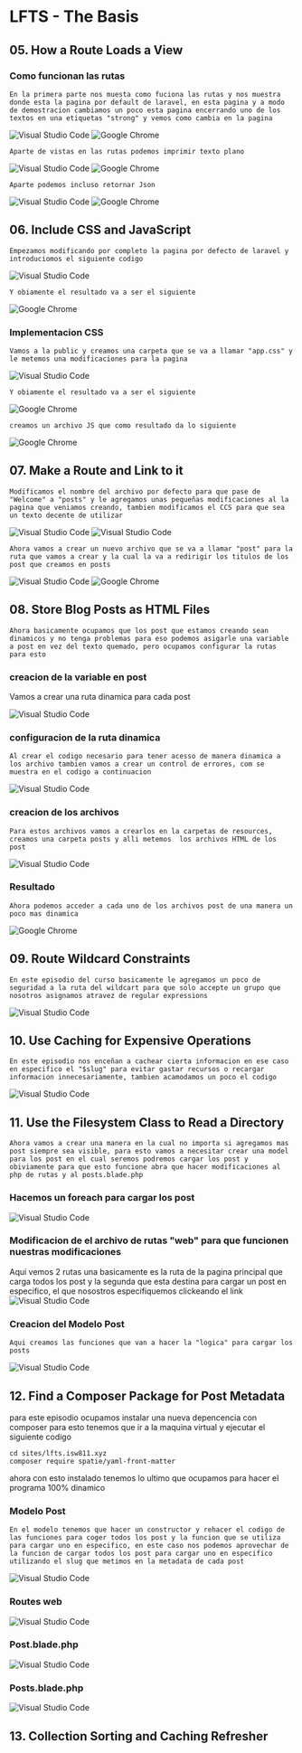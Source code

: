 # LFTS - The Basis

## 05. How a Route Loads a View

### Como funcionan las rutas
    En la primera parte nos muesta como fuciona las rutas y nos muestra donde esta la pagina por default de laravel, en esta pagina y a modo de demostracion cambiamos un poco esta pagina encerrando uno de los textos en una etiquetas "strong" y vemos como cambia en la pagina

![Visual Studio Code]( ./images/strong%20en%20el%20default.PNG "agregamos etiqueta <strong>")
![Google Chrome]( ./Images/strong%20en%20el%20default%20page.PNG "Resultado de la modificacion")

    Aparte de vistas en las rutas podemos imprimir texto plano

![Visual Studio Code]( ./images/helloworldVS.PNG "modificamos la ruta")
![Google Chrome]( ./Images/helloworldPage.PNG "Resultado de la modificacion")

    Aparte podemos incluso retornar Json

![Visual Studio Code]( ./images/JsonVS.PNG "modificamos la ruta")
![Google Chrome]( ./Images/JsonPage.PNG "Resultado de la modificacion")


## 06. Include CSS and JavaScript
    Empezamos modificando por completo la pagina por defecto de laravel y introduciomos el siguiente codigo

![Visual Studio Code]( ./images/Codigodummy6.PNG "Modificacion de la pagina default")

    Y obiamente el resultado va a ser el siguiente

![Google Chrome]( ./Images/Codigodummy6Resultado.PNG "Resultado de la modificacion")

### Implementacion CSS
    Vamos a la public y creamos una carpeta que se va a llamar "app.css" y le metemos una modificaciones para la pagina

![Visual Studio Code]( ./images/app.css.png "Modificacion de la pagina default")

    Y obiamente el resultado va a ser el siguiente

![Google Chrome](./Images/app.cssPage.png "Resultado de la modificacion")

    creamos un archivo JS que como resultado da lo siguiente

![Google Chrome]( ./Images/resultadoJS6.PNG "Resultado de la modificacion")


## 07. Make a Route and Link to it
    Modificamos el nombre del archivo por defecto para que pase de "Welcome" a "posts" y le agregamos unas pequeñas modificaciones al la pagina que veniamos creando, tambien modificamos el CCS para que sea un texto decente de utilizar
    
![Visual Studio Code]( ./images/modificacion%20del%20nombre%20posts.PNG "Modificacion de el nombre de la paginar por defecto")
![Visual Studio Code]( ./images/modificaciondelposts.PNG "Modificacion de la pagina posts")

    Ahora vamos a crear un nuevo archivo que se va a llamar "post" para la ruta que vamos a crear y la cual la va a redirigir los titulos de los post que creamos en posts

![Visual Studio Code]( ./images/rutapost.PNG "Creacion de la ruta post")
![Google Chrome]( ./images/paginapost.PNG "Resultado final de post")


## 08. Store Blog Posts as HTML Files
    Ahora basicamente ocupamos que los post que estamos creando sean dinamicos y no tenga problemas para eso podemos asigarle una variable a post en vez del texto quemado, pero ocupamos configurar la rutas para esto


### creacion de la variable en post
Vamos a crear una ruta dinamica para cada post

![Visual Studio Code]( ./images/variablepost.PNG "Creacion de la variable post")

### configuracion de la ruta dinamica
    Al crear el codigo necesario para tener acesso de manera dinamica a los archivo tambien vamos a crear un control de errores, com se muestra en el codigo a continuacion
![Visual Studio Code]( ./images/configuracion%20de%20ruta%20dinamina.PNG "Creacion de la ruta post")

### creacion de los archivos
    Para estos archivos vamos a crearlos en la carpetas de resources, creamos una carpeta posts y alli metemos  los archivos HTML de los post

![Visual Studio Code]( ./images/HTMLpost.PNG "Creacion de la ruta post")

### Resultado
    Ahora podemos acceder a cada uno de los archivos post de una manera un poco mas dinamica

![Google Chrome]( ./images/resultado8.PNG "Resultado")


## 09. Route Wildcard Constraints
    En este episodio del curso basicamente le agregamos un poco de seguridad a la ruta del wildcart para que solo accepte un grupo que nosotros asignamos atravez de regular expressions

![Visual Studio Code]( ./images/regularexpressionswildcart.PNG "Creacion de la expresion regular")


## 10. Use Caching for Expensive Operations
    En este episodio nos enceñan a cachear cierta informacion en ese caso en especifico el "$slug" para evitar gastar recursos o recargar informacion innecesariamente, tambien acamodamos un poco el codigo

![Visual Studio Code]( ./images/cachearslug.PNG "Cachear $slug")


## 11. Use the Filesystem Class to Read a Directory
    Ahora vamos a crear una manera en la cual no importa si agregamos mas post siempre sea visible, para esto vamos a necesitar crear una model para los post en el cual seremos podremos cargar los post y obiviamente para que esto funcione abra que hacer modificaciones al php de rutas y al posts.blade.php

### Hacemos un foreach para cargar los post

![Visual Studio Code]( ./images/foreach%20para%20cargar%20todos%20los%20post%20en%20la%20pagina%20principal.PNG "Cargar los posts")


### Modificacion de el archivo de rutas "web" para que funcionen nuestras modificaciones
Aqui vemos 2 rutas una basicamente es la ruta de la pagina principal que carga todos los post y la segunda que esta destina para cargar un post en especifico, el que nosostros especifiquemos clickeando el link
![Visual Studio Code]( ./images/route11.PNG "Cargar las vistas de los posts")

### Creacion del Modelo Post
    Aqui creamos las funciones que van a hacer la "logica" para cargar los posts

![Visual Studio Code]( ./images/modelo%20post%20para%20cargar%20ya%20sea%20un%20post%20o%20cargar%20todos.PNG "logica para cargar los posts")

## 12. Find a Composer Package for Post Metadata
 para este episodio ocupamos instalar una nueva depencencia con composer para esto tenemos que ir a la maquina virtual y ejecutar el siguiente codigo

 ```
cd sites/lfts.isw811.xyz
composer require spatie/yaml-front-matter
 ```

ahora con esto instalado tenemos lo ultimo que ocupamos para hacer el programa 100% dinamico

### Modelo Post
    En el modelo tenemos que hacer un constructor y rehacer el codigo de las funciones para coger todos los post y la funcion que se utiliza para cargar uno en especifico, en este caso nos podemos aprovechar de la funcion de cargar todos los post para cargar uno en especifico utilizando el slug que metimos en la metadata de cada post

![Visual Studio Code]( ./images/Post12.PNG "Modelo de Post")

### Routes web

![Visual Studio Code]( ./images/route12.PNG "Web routes")

### Post.blade.php

![Visual Studio Code]( ./images/post-12.PNG "Post.blade.php")

### Posts.blade.php

![Visual Studio Code]( ./images/posts12.PNG "Posts.blade.php")


## 13. Collection Sorting and Caching Refresher




